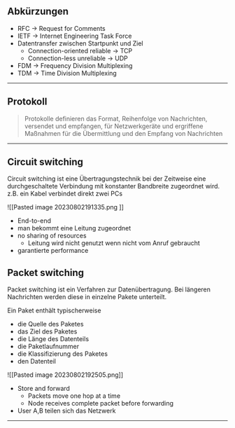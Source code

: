 
## Abkürzungen


- RFC $\rightarrow$ Request for Comments
- IETF $\rightarrow$ Internet Engineering Task Force
- Datentransfer zwischen Startpunkt und Ziel
	- Connection-oriented reliable $\rightarrow$ TCP
	- Connection-less unreliable $\rightarrow$ UDP
- FDM $\rightarrow$ Frequency Division Multiplexing
- TDM $\rightarrow$ Time Division Multiplexing


---
## Protokoll

>Protokolle definieren das Format, Reihenfolge von Nachrichten, versendet und empfangen, für Netzwerkgeräte und ergriffene Maßnahmen für die Übermittlung und den Empfang von Nachrichten

---

## Circuit switching

Circuit switching ist eine Übertragungstechnik bei der Zeitweise eine durchgeschaltete Verbindung mit konstanter Bandbreite zugeordnet wird. z.B. ein Kabel verbindet direkt zwei PCs


![[Pasted image 20230802191335.png ]]


- End-to-end
- man bekommt eine Leitung zugeordnet
- no sharing of resources
	- Leitung wird nicht genutzt wenn nicht vom Anruf gebraucht
- garantierte performance


## Packet switching

Packet switching ist ein Verfahren zur Datenübertragung. Bei längeren Nachrichten werden diese in einzelne Pakete unterteilt.

Ein Paket enthält typischerweise
- die Quelle des Paketes
- das Ziel des Paketes
- die Länge des Datenteils
- die Paketlaufnummer
- die Klassifizierung des Paketes 
- den Datenteil


![[Pasted image 20230802192505.png]]

- Store and forward
	- Packets move one hop at a time
	- Node receives complete packet before forwarding
- User A,B teilen sich das Netzwerk


---
